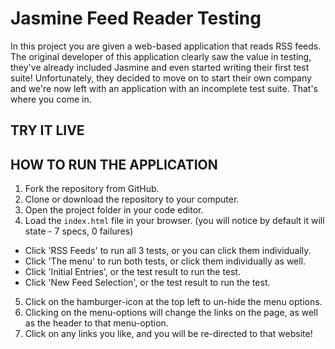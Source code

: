 # Jasmine Feed Reader Testing #

In this project you are given a web-based application that reads RSS feeds. The original developer of this application clearly saw the value in testing, they've already included Jasmine and even started writing their first test suite! Unfortunately, they decided to move on to start their own company and we're now left with an application with an incomplete test suite. That's where you come in.

## TRY IT LIVE ##



## HOW TO RUN THE APPLICATION ##

1) Fork the repository from GitHub.
2) Clone or download the repository to your computer.
3) Open the project folder in your code editor.
4) Load the `index.html` file in your browser.
(you will notice by default it will state - 7 specs, 0 failures)

* Click 'RSS Feeds' to run all 3 tests, or you can click them individually.
* Click 'The menu' to run both tests, or click them individually as well.
* Click 'Initial Entries', or the test result to run the test.
* Click 'New Feed Selection', or the test result to run the test.

5) Click on the hamburger-icon at the top left to un-hide the menu options.
6) Clicking on the menu-options will change the links on the page, as well as the header to that menu-option.
7) Click on any links you like, and you will be re-directed to that website!